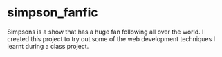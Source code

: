 # simpson_fanfic
Simpsons is a show that has a huge fan following all over the world. I created this project to try out some of the web development techniques I learnt during a class project. 
